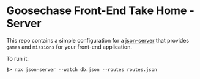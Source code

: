 # Goosechase Front-End Take Home - Server

This repo contains a simple configuration for a [json-server](https://www.npmjs.com/package/json-server) that provides `games` and `missions` for your front-end application.

To run it:

    $> npx json-server --watch db.json --routes routes.json
